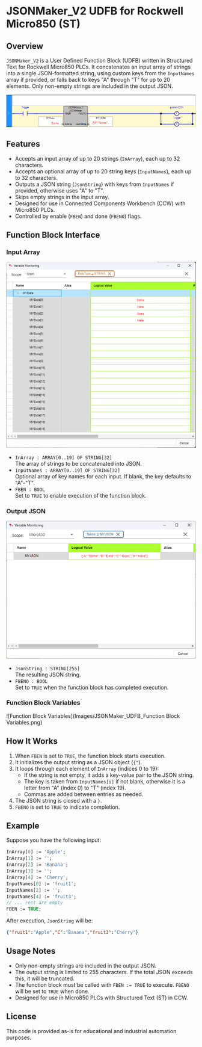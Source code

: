 # JSONMaker_V2 UDFB for Rockwell Micro850 (ST)

## Overview
`JSONMaker_V2` is a User Defined Function Block (UDFB) written in Structured Text for Rockwell Micro850 PLCs. It concatenates an input array of strings into a single JSON-formatted string, using custom keys from the `InputNames` array if provided, or falls back to keys "A" through "T" for up to 20 elements. Only non-empty strings are included in the output JSON.

![UDFB Overview](Images/JSONMaker_UFDB.png)

## Features
- Accepts an input array of up to 20 strings (`InArray`), each up to 32 characters.
- Accepts an optional array of up to 20 string keys (`InputNames`), each up to 32 characters.
- Outputs a JSON string (`JsonString`) with keys from `InputNames` if provided, otherwise uses "A" to "T".
- Skips empty strings in the input array.
- Designed for use in Connected Components Workbench (CCW) with Micro850 PLCs.
- Controlled by enable (`FBEN`) and done (`FBENO`) flags.

## Function Block Interface

### Input Array
![Input Array](Images/JSONMaker_UDFB_InputArray.png)

- `InArray : ARRAY[0..19] OF STRING[32]`  
  The array of strings to be concatenated into JSON.
- `InputNames : ARRAY[0..19] OF STRING[32]`  
  Optional array of key names for each input. If blank, the key defaults to "A"-"T".
- `FBEN : BOOL`  
  Set to `TRUE` to enable execution of the function block.

### Output JSON
![Output JSON](Images/JSONMaker_UDFB_OutputJSON.png)

- `JsonString : STRING[255]`  
  The resulting JSON string.
- `FBENO : BOOL`  
  Set to `TRUE` when the function block has completed execution.

### Function Block Variables
![Function Block Variables](Images/JSONMaker_UDFB_Function Block Variables.png)

## How It Works
1. When `FBEN` is set to `TRUE`, the function block starts execution.
2. It initializes the output string as a JSON object (`{"`).
3. It loops through each element of `InArray` (indices 0 to 19):
    - If the string is not empty, it adds a key-value pair to the JSON string.
    - The key is taken from `InputNames[i]` if not blank, otherwise it is a letter from "A" (index 0) to "T" (index 19).
    - Commas are added between entries as needed.
4. The JSON string is closed with a `}`.
5. `FBENO` is set to `TRUE` to indicate completion.

## Example

Suppose you have the following input:

```pascal
InArray[0] := 'Apple';
InArray[1] := '';
InArray[2] := 'Banana';
InArray[3] := '';
InArray[4] := 'Cherry';
InputNames[0] := 'fruit1';
InputNames[2] := '';
InputNames[4] := 'fruit3';
// ... rest are empty
FBEN := TRUE;
```

After execution, `JsonString` will be:

```json
{"fruit1":"Apple","C":"Banana","fruit3":"Cherry"}
```

## Usage Notes
- Only non-empty strings are included in the output JSON.
- The output string is limited to 255 characters. If the total JSON exceeds this, it will be truncated.
- The function block must be called with `FBEN := TRUE` to execute. `FBENO` will be set to `TRUE` when done.
- Designed for use in Micro850 PLCs with Structured Text (ST) in CCW.

## License
This code is provided as-is for educational and industrial automation purposes.
